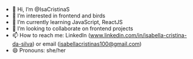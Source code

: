 - 👋 Hi, I’m @IsaCristinaS
- 👀 I’m interested in frontend and birds
- 🌱 I’m currently learning JavaScript, ReactJS
- 💞️ I’m looking to collaborate on frontend projects
- 📫 How to reach me: LinkedIn (www.linkedin.com/in/isabella-cristina-da-silva) or email (isabellacristinas100@gmail.com)
- 😄 Pronouns: she/her

<!---
IsaCristinaS/IsaCristinaS is a ✨ special ✨ repository because its `README.md` (this file) appears on your GitHub profile.
You can click the Preview link to take a look at your changes.
--->
